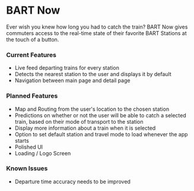 # BART Now

Ever wish you knew how long you had to catch the train? BART Now gives commuters access to the real-time state of their favorite BART Stations at the touch of a button.

### Current Features

* Live feed departing trains for every station
* Detects the nearest station to the user and displays it by default
* Navigation between main page and detail page

### Planned Features

* Map and Routing from the user's location to the chosen station
* Predictions on whether or not the user will be able to catch a selected train, based on their mode of transport to the station
* Display more information about a train when it is selected
* Option to set default station and travel mode to load whenever the app starts
* Polished UI
* Loading / Logo Screen

### Known Issues

* Departure time accuracy needs to be improved
